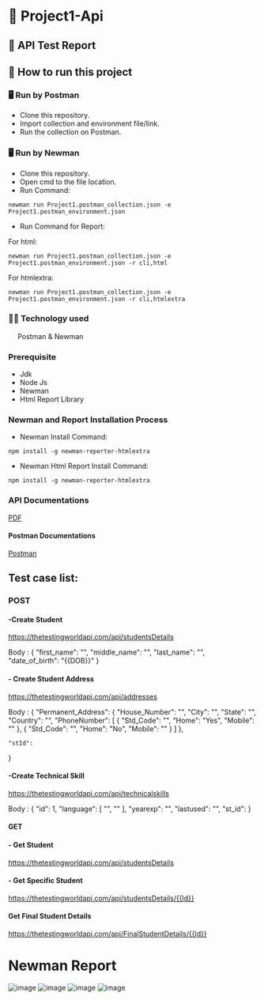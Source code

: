 # :open_file_folder: Project1-Api

## :page_facing_up: API Test Report
## :memo: How to run this project
### 🖥 Run by Postman
* Clone this repository.
* Import collection and environment file/link.
* Run the collection on Postman.
### 🖥 Run by Newman
* Clone this repository.
* Open cmd to the file location.
* Run Command:
```console
newman run Project1.postman_collection.json -e Project1.postman_environment.json
```
* Run Command for Report:

For html:
```console
newman run Project1.postman_collection.json -e Project1.postman_environment.json -r cli,html
```
For htmlextra:
```console
newman run Project1.postman_collection.json -e Project1.postman_environment.json -r cli,htmlextra
```
### :technologist: Technology used
<img src="https://voyager.postman.com/logo/postman-logo-icon-orange.svg"  width="15" height="15"> Postman & Newman

### Prerequisite
- Jdk
- Node Js
- Newman
- Html Report Library

### Newman and Report Installation Process
- Newman Install Command:
``` console
npm install -g newman-reporter-htmlextra
```
- Newman Html Report Install Command:
``` console
npm install -g newman-reporter-htmlextra
```
### API Documentations
[PDF](https://drive.google.com/file/d/1cTcDTPmWr46HHxMjB1WNLAG8ou9PUvCa/view?usp=sharing)
#### Postman Documentations
[Postman](https://documenter.getpostman.com/view/24594715/2s93m622tB)
## Test case list:

### POST
#### -Create Student
https://thetestingworldapi.com/api/studentsDetails

Body :
{ "first_name": "", "middle_name": "", "last_name": "", "date_of_birth": "{{DOB}}"
}
#### - Create Student Address
https://thetestingworldapi.com/api/addresses

Body :
{
    "Permanent_Address": {
        "House_Number": "",
        "City": "",
        "State": "",
        "Country": "",
        "PhoneNumber": [
            {
                "Std_Code": "",
                "Home": "Yes",
                "Mobile": ""
            },
            {
                "Std_Code": "",
                "Home": "No",
                "Mobile": ""
            }
        ]
    },

    "stId": 
}
#### -Create Technical Skill
https://thetestingworldapi.com/api/technicalskills

Body :
{
"id": 1,
"language": [
"",
""
],
"yearexp": "",
"lastused": "",
"st_id": 
}
#### GET
#### - Get Student
https://thetestingworldapi.com/api/studentsDetails

#### - Get Specific Student
https://thetestingworldapi.com/api/studentsDetails/{{Id}}

#### Get Final Student Details
https://thetestingworldapi.com/api/FinalStudentDetails/{{Id}}



# Newman Report
![image](https://github.com/Sayid1218/Project1-Api/assets/97175166/c1d0a9ae-9f22-45cb-ac78-9f76e0515078)
![image](https://github.com/Sayid1218/Project1-Api/assets/97175166/508da6b9-4631-4753-bdd0-d2b3e8e30677)
![image](https://github.com/Sayid1218/Project1-Api/assets/97175166/dbf37ccb-f41b-4d82-8814-ef0c11d7cffd)
![image](https://github.com/Sayid1218/Project1-Api/assets/97175166/62263922-0acc-476f-9dda-e919f2d6fbff)

